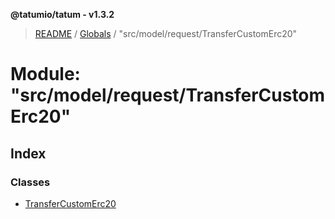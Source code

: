 **@tatumio/tatum - v1.3.2**

> [README](../README.md) / [Globals](../globals.md) / "src/model/request/TransferCustomErc20"

# Module: "src/model/request/TransferCustomErc20"

## Index

### Classes

* [TransferCustomErc20](../classes/_src_model_request_transfercustomerc20_.transfercustomerc20.md)
